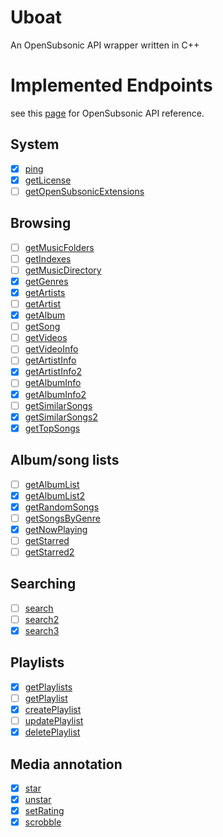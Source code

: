 # Uboat
An OpenSubsonic API wrapper written in C++

# Implemented Endpoints
see this [page](https://opensubsonic.netlify.app/docs/opensubsonic-api/) for OpenSubsonic API reference.

## System
- [x] [ping](https://opensubsonic.netlify.app/docs/endpoints/ping/)
- [x] [getLicense](https://opensubsonic.netlify.app/docs/endpoints/getlicense/)
- [ ] [getOpenSubsonicExtensions](https://opensubsonic.netlify.app/docs/endpoints/getopensubsonicextensions/)
## Browsing
- [ ] [getMusicFolders](https://opensubsonic.netlify.app/docs/endpoints/getmusicfolders/)
- [ ] [getIndexes](https://opensubsonic.netlify.app/docs/endpoints/getindexes/)
- [ ] [getMusicDirectory](https://opensubsonic.netlify.app/docs/endpoints/getmusicdirectory/)
- [x] [getGenres](https://opensubsonic.netlify.app/docs/endpoints/getgenres/)
- [x] [getArtists](https://opensubsonic.netlify.app/docs/endpoints/getartists/)
- [ ] [getArtist](https://opensubsonic.netlify.app/docs/endpoints/getartist/)
- [x] [getAlbum](https://opensubsonic.netlify.app/docs/endpoints/getalbum/)
- [ ] [getSong](https://opensubsonic.netlify.app/docs/endpoints/getsong/)
- [ ] [getVideos](https://opensubsonic.netlify.app/docs/endpoints/getvideos/)
- [ ] [getVideoInfo](https://opensubsonic.netlify.app/docs/endpoints/getvideoinfo/)
- [ ] [getArtistInfo](https://opensubsonic.netlify.app/docs/endpoints/getartistinfo/)
- [x] [getArtistInfo2](https://opensubsonic.netlify.app/docs/endpoints/getartistinfo2/)
- [ ] [getAlbumInfo](https://opensubsonic.netlify.app/docs/endpoints/getalbuminfo/)
- [x] [getAlbumInfo2](https://opensubsonic.netlify.app/docs/endpoints/getalbuminfo2/)
- [ ] [getSimilarSongs](https://opensubsonic.netlify.app/docs/endpoints/getsimilarsongs/)
- [x] [getSimilarSongs2](https://opensubsonic.netlify.app/docs/endpoints/getsimilarsongs2/)
- [x] [getTopSongs](https://opensubsonic.netlify.app/docs/endpoints/gettopsongs/)
## Album/song lists
- [ ] [getAlbumList](https://opensubsonic.netlify.app/docs/endpoints/getalbumlist/)
- [x] [getAlbumList2](https://opensubsonic.netlify.app/docs/endpoints/getalbumlist2/)
- [x] [getRandomSongs](https://opensubsonic.netlify.app/docs/endpoints/getrandomsongs/)
- [ ] [getSongsByGenre](https://opensubsonic.netlify.app/docs/endpoints/getsongsbygenre/)
- [x] [getNowPlaying](https://opensubsonic.netlify.app/docs/endpoints/getnowplaying/)
- [ ] [getStarred](https://opensubsonic.netlify.app/docs/endpoints/getstarred/)
- [ ] [getStarred2](https://opensubsonic.netlify.app/docs/endpoints/getstarred2/)
## Searching
- [ ] [search](https://opensubsonic.netlify.app/docs/endpoints/search/)
- [ ] [search2](https://opensubsonic.netlify.app/docs/endpoints/search2/)
- [x] [search3](https://opensubsonic.netlify.app/docs/endpoints/search3/)
## Playlists
- [x] [getPlaylists](https://opensubsonic.netlify.app/docs/endpoints/getplaylists)
- [ ] [getPlaylist](https://opensubsonic.netlify.app/docs/endpoints/getplaylist)
- [x] [createPlaylist](https://opensubsonic.netlify.app/docs/endpoints/createplaylist)
- [ ] [updatePlaylist](https://opensubsonic.netlify.app/docs/endpoints/updateplaylist)
- [x] [deletePlaylist](https://opensubsonic.netlify.app/docs/endpoints/deleteplaylist)
## Media annotation
- [x] [star](https://opensubsonic.netlify.app/docs/endpoints/star/)
- [x] [unstar](https://opensubsonic.netlify.app/docs/endpoints/unstar/)
- [x] [setRating](https://opensubsonic.netlify.app/docs/endpoints/setrating/)
- [x] [scrobble](https://opensubsonic.netlify.app/docs/endpoints/scrobble/)
